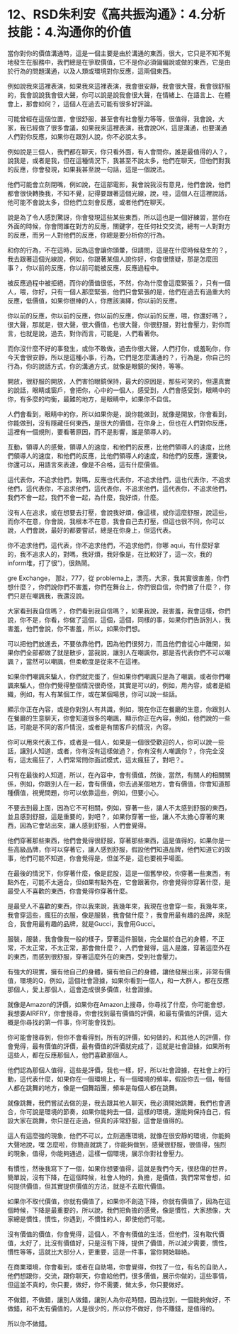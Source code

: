 # 12、RSD朱利安《高共振沟通》：4.分析技能：4.沟通你的价值

當你對你的價值溝通時，這是一個主要是由於溝通的東西，很大，它只是不知不覺地發生在服務中，我們總是在爭取價值，它不是你必須偏偏說或做的東西，它是由於行為的問題溝通，以及人類或環境對你反應，這兩個東西。

例如說我來這裡表演，如果我來這裡表演，我會很安靜，我會很大聲，我會很舒服的，我會說說我會很大聲，你可以說是說我會很大聲，在情緒上、在語言上、在體會上，那會如何？，這個人在過去可能有很多好評論。

可能曾經在這個位置，會很舒服，甚至會有社會壓力等等，很值得，我會說，大家，我已經做了很多會議，如果我來這裡表演，我會說OK，這是溝通，也要溝通人們對你反應，如果你在跟別人說，你不必說太多。

例如說是三個人，我們都在聊天，你只看外面，有人會問你，誰是最值得的人？，說我是，或者是我，但在這種情況下，我甚至不說太多，他們在聊天，但他們對我的反應，你會發現，如果我甚至說一句話，這是一個說法。

他們可能會立刻閉嘴，例如說，在這部電影，我會說我沒有意見，他們會說，他們都會很快轉換我，不知不覺，記得要跟著這個光線，說，哇，這個人在這裡說話，他可能不會說太多，但他們立刻會反應，或者他們在聊天。

說是為了令人感到驚訝，你會發現這些某些東西，所以這也是一個好練習，當你在外面的時候，你會問誰在對方的反應，關鍵字，在任何社交交流，總有一人對對方的反應，而另一人對他們的反應，你總是要分析你的行為。

和你的行為，不在這時，因為這會讓你頭暈，但請問，這是在什麼時候發生的？，我去跟著這個光線說，例如，你跟著某個人說你好，你會很懷疑，那是怎麼回事？，你以前的反應，你以前可能被反應，反應過程中。

被反應過程中被拒絕，而你的價值很低，不然，你為什麼會這麼緊張？，只有一個人，喂，你好，只有一個人那麼緊張，他們只會緊張的是，他們在過去有過重大的反應，低價值，如果你很棒的人，你應該演繹，你以前的反應。

你以前的反應，你以前的反應，你以前的反應，你以前的反應，喂，你還好嗎？，很大聲，那就是，很大聲，很大價值，也很大聲，你很舒服，對社會壓力，對你而言，也就是說，過去，對你而言，可能是，人們看著你。

而你沒什麼不好的事發生，或你不敢做，過去你很大聲，人們打你，或羞恥你，你今天會很安靜，所以是這種小事，行為，它們是怎麼溝通的？，行為是，你自己的行為，你的說話方式，你的溝通方式，就像是眼鏡的保持，等等。

開放，很舒服的開放，人們害怕眼鏡保持，最大的原因是，那些可笑的，但還真實的說話，眼睛或窗戶，會把你，心中的一個人，感受到，人們會感受到，眼睛中的你，有多麼的均衡，最難的地方，是眼睛中，如果你不自信。

人們會看到，眼睛中的你，所以如果你是，說你能做到，就像是開放，你會看到，你能做到，沒有隱藏任何東西，是很大的價值，在你身上，但也在人們對你反應，這裡有一個規則，要看著原因，而不是影響，誰是領導人的。

互動，領導人的感覺，領導人的速度，和他們的反應，比他們領導人的速度，比他們領導人的速度，和他們的反應，比他們領導人的速度，和他們的反應，還要快，你還可以，用語言來表達，像是不合格，這有什麼價值。

這代表你，不追求他們，對嗎，反應也代表你，不追求他們，這也代表你，不追求他們，這代表你，不追求他們，這代表你，不追求他們，這代表你，不追求他們，我們不會一起，我們不會一起，為什麼，我好煩，什麼。

沒有人在追求，或在想要去打壓，會說我好煩，像這樣，或你這麼舒服，說這些，而你不在意，你會說，我根本不在意，我會自己去打壓，但這也很不同，你可以說，人們會說，最好的都要嘗試，總是在你身上，但這代表。

你不追求他們，這代表，你不追求他們，不追求他們，你哪 aqui，有什麼好拿的，我不追求人的，對嗎，我好煩，我好像是，在比較好了，這一次，我的 inform堆，打了很")，很熱鬧。

 gre Exchange， 那ż，777，從 problema上，漂亮，大家，我其實很害羞，你們想什麼？，你們說你們不害羞，你們在舞台上，你們很自信，你們做了什麼？，你們只是在嘲諷我，我還沒說。

大家看到我自信嗎？，你們看到我自信嗎？，如果我說，我害羞，我會這樣，你們說，你不是，你看，你做了這個，這個，這個，同樣的事，如果你們告訴別人，我害羞，他們會說，你不害羞，所以，如果你們想。

可以把他們放進去，不要依靠他們，因為他們很努力，而且他們會從心中離開，如果你們全部都做了就是散步，當我說，讓別人在嘲諷你，那是否代表你們不可以嘲諷？，當然可以嘲諷，但柔軟度是從來不在這裡。

如果你們嘲諷來騙人，你們就完蛋了，但如果你們嘲諷只是為了嘲諷，或者你們嘲諷來騙人，但你們覺得整個情況很奇怪，其實是可以的，例如，用內容，或者是組織，例如，有人有某個工作，或在某個場景，你可以說一些話。

顯示你正在內容，或是你對別人有共識，例如，現在你正在餐廳的生意，你跟別人在餐廳的生意聊天，你會知道很多的嘲諷，顯示你正在內容，例如，他們說的一些話，可能是不同的客戶情況，或者是有關客戶的情況，內容。

你可以用來代表工作，或者是一個人，如果是一個很受歡迎的人，你可以說一些話，讓別人知道，或者，你有沒有這樣做過？，你有沒有人嘲諷你？，你完全沒有，這太瘋狂了，人們常常問你面試模式，這太瘋狂了，對吧？。

只有在最後的人知道，所以，在內容中，會有價值，然後，當然，有關人的相關關係，例如，你跟別人在一起，會有價值，你去過某個地方，會有價值，你會知道那種價值，視覺問題，你可以依靠這些，例如，但要小心。

不要去到最上面，因為它不可相關，例如，穿著一些，讓人不太感到舒服的東西，並且感到舒服，這是重要的，對吧？，如果你穿著一些，讓人不太擔心穿著的東西，因為它會站出來，讓人感到舒服，人們會覺得。

他們穿著那些東西，他們會覺得很舒服，穿著那些東西，這是值得的，如果你是一些高級品牌，你可以穿著它，讓人感到舒服，假設他們知道品牌，他們知道它的故事，他們可能不知道，你會覺得是，但並不是，這也要視乎場面。

在最後的情況下，你穿著什麼，像是屁股，這是一個舊學校，你穿著一些東西，有點外在，可能不太適合，但如果有點外在，它會跟著你，你會覺得你穿著什麼，是最受人不喜歡的東西，你會覺得你穿著什麼。

是最受人不喜歡的東西，你以我來說，我幾年來，我現在也會穿一些，我幾年來，我會穿這些，瘋狂的衣服，像是服裝，我會做什麼？，我會用最有趣的品牌，來配合，我會用最有趣的品牌，就是Gucci，我會用Gucci。

服裝，服裝，我會像我一般的樣子，穿著這件服裝，完全屬於自己的身體，不正常，不太正常，不太正常，那會做什麼？，人們會覺得，這人是誰，穿著這麼外在的東西，而感到很舒服，穿著這麼外在的東西，受到社會壓力。

有強大的現實，擁有他自己的身體，擁有他自己的身體，讓他發展出來，非常有價值，環境的Q，例如，這個社會證據，如果你看到一個人，和一大群人，都在反應那個人，愛上那個人，這會造成很多價值，社會證據。

就像是Amazon的評價，如果你在Amazon上搜尋，你尋找了什麼，你可能會想，我想要AIRFRY，你會搜尋，你會找到最有價值的評價，和最有價值的評價，這大概是你尋找的第一件事，你可能會找到。

你可能會搜尋到，但你不會看得到，所有的評價，如何做的，和其他人的評價，你會覺得，最有價值的評價，最有價值的評價就完成了，這就是社會證據，如果所有這些人，都在反應那個人，他們喜歡那個人。

他們認為那個人值得，這些是評價，我也一樣，好，所以社會證據，在社會上的行動，這代表什麼，如果你在一個環境上，有一個環境的頻率，假設你去一個，每個人都在跳舞的地方，像是一個舞蹈團，頻率是每個人都在跳舞。

就像跳舞，我們嘗試去做的是，我去跟其他人聊天，我必須開始跳舞，我們也會適合，你可說是環境的節奏，如果你能夠去一個，這樣的環境，還能夠保持自己，假設大家在跳舞，你只是在走過，但真的非常舒服，這會是值得的。

這人有這麼強的現象，他們不可以，立刻適應環境，就像在很安靜的環境，你能夠大聲地說，嘿 怎麼啦，你簡直就跳了，你能夠做到，感覺很舒服，很值得，強烈的現象，值得，你能夠通過，這樣一個環境，展示你對社會壓力。

有慣性，然後我寫下了一個，如果你想要值得，這就是我們今天，很悲傷的世界，簡單說，沒有下降，在這個時候，社會人物的，負擔，是價值，我們常常會想，如何提供價值，但其實提供價值的方法，就是不去取代價值。

如果你不取代價值，你就有價值了，如果你不創造下降，你就有價值了，因為在這個時候，下降是最重要的，所以說，我們把負擔的感覺，像是慣性，大家想像，大家總是慣性，慣性，你遇到，不慣性的人，即使他們可能。

沒有價值的價值，你會覺得，這個人，不會有價值的生活，但他們，沒有取代價值，太好了，比沒有價值好，只是沒有下降，提供了價值，所以減少需要，慣性，慣性等等，這就比大部分人，更重要，這是一件事，當你開始聯絡。

在商業環境，你會看到，或者在自助場，你會覺得，你找了一位，有名的自助人，他們想跟你，交流，跟你聊天，你會給他們，很多價值，展示你做的，這些事情，但這並不真的，你只要，做好，你不需要，做太多，你只要做好。

不做錯，不做錯，讓別人做錯，讓別人為你花時間，因為找到，一個能夠做好，不做錯，和不太有價值的，人是很少的，所以你不做好，你不賺錢，是值得的。

所以你不做錯。